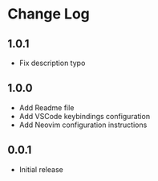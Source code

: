 # Change Log

## 1.0.1

- Fix description typo

## 1.0.0

- Add Readme file
- Add VSCode keybindings configuration
- Add Neovim configuration instructions

## 0.0.1

- Initial release
